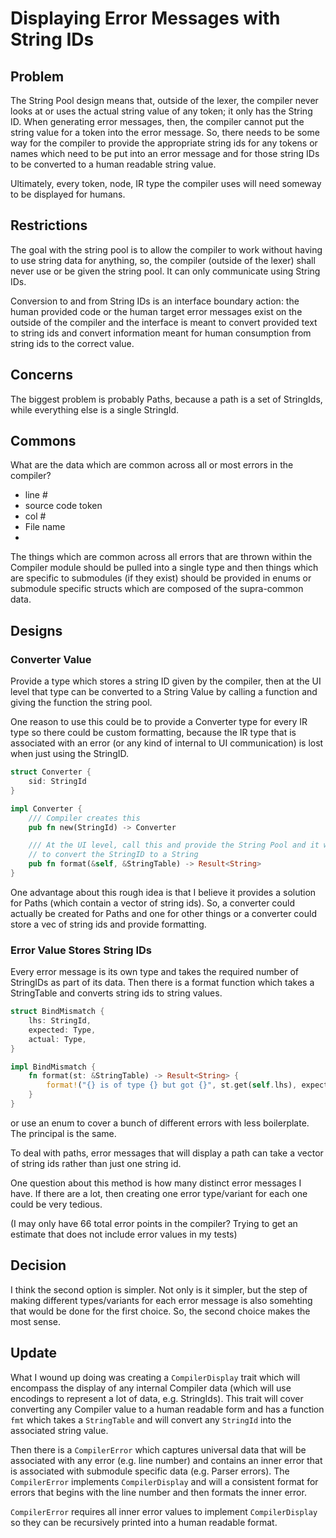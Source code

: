 # Displaying Error Messages with String IDs
## Problem
The String Pool design means that, outside of the lexer, the compiler never looks
at or uses the actual string value of any token; it only has the String ID. When
generating error messages, then, the compiler cannot put the string value for 
a token into the error message. So, there needs to be some way for the compiler
to provide the appropriate string ids for any tokens or names which need to be
put into an error message and for those string IDs to be converted to a human
readable string value.

Ultimately, every token, node, IR type the compiler uses will need someway to be
displayed for humans.

## Restrictions
The goal with the string pool is to allow the compiler to work without having to
use string data for anything, so, the compiler (outside of the lexer) shall never
use or be given the string pool.  It can only communicate using String IDs.

Conversion to and from String IDs is an interface boundary action: the human provided
code or the human target error messages exist on the outside of the compiler and
the interface is meant to convert provided text to string ids and convert information
meant for human consumption from string ids to the correct value.

## Concerns
The biggest problem is probably Paths, because a path is a set of StringIds, while
everything else is a single StringId.

## Commons
What are the data which are common across all or most errors in the compiler?

- line #
- source code token
- col #
- File name
- 

The things which are common across all errors that are thrown within the Compiler
module should be pulled into a single type and then things which are specific
to submodules (if they exist) should be provided in enums or submodule specific
structs which are composed of the supra-common data.

## Designs
### Converter Value
Provide a type which stores a string ID given by the compiler, then at the UI level
that type can be converted to a String Value by calling a function and giving the
function the string pool.

One reason to use this could be to provide a Converter type for every IR type
so there could be custom formatting, because the IR type that is associated with
an error (or any kind of internal to UI communication) is lost when just using
the StringID.

```rust
struct Converter {
    sid: StringId
}

impl Converter {
    /// Compiler creates this
    pub fn new(StringId) -> Converter

    /// At the UI level, call this and provide the String Pool and it will attempt
    // to convert the StringID to a String
    pub fn format(&self, &StringTable) -> Result<String>
}
```

One advantage about this rough idea is that I believe it provides a solution for
Paths (which contain a vector of string ids).  So, a converter could actually be
created for Paths and one for other things or a converter could store a vec
of string ids and provide formatting.

### Error Value Stores String IDs
Every error message is its own type and takes the required number of StringIDs
as part of its data.  Then there is a format function which takes a StringTable
and converts string ids to string values.

```rust
struct BindMismatch {
    lhs: StringId,
    expected: Type,
    actual: Type,
}

impl BindMismatch {
    fn format(st: &StringTable) -> Result<String> {
        format!("{} is of type {} but got {}", st.get(self.lhs), expected, actual)
    }
}
```

or use an enum to cover a bunch of different errors with less boilerplate. The
principal is the same.

To deal with paths, error messages that will display a path can take a vector
of string ids rather than just one string id.

One question about this method is how many distinct error messages I have.  If there
are a lot, then creating one error type/variant for each one could be very tedious.

(I may only have 66 total error points in the compiler?  Trying to get an estimate
that does not include error values in my tests)

## Decision
I think the second option is simpler.  Not only is it simpler, but the step of
making different types/variants for each error message is also somehting that would
be done for the first choice. So, the second choice makes the most sense.

## Update
What I wound up doing was creating a `CompilerDisplay` trait which will encompass
the display of any internal Compiler data (which will use encodings to represent
a lot of data, e.g. StringIds).  This trait will cover converting any Compiler value
to a human readable form and has a function `fmt` which takes a `StringTable` and
will convert any `StringId` into the associated string value.

Then there is a `CompilerError` which captures universal data that will be associated
with any error (e.g. line number) and contains an inner error that is associated with
submodule specific data (e.g. Parser errors).  The `CompilerError` implements `CompilerDisplay`
and will a consistent format for errors that begins with the line number and then formats
the inner error.

`CompilerError` requires all inner error values to implement `CompilerDisplay` so they
can be recursively printed into a human readable format.